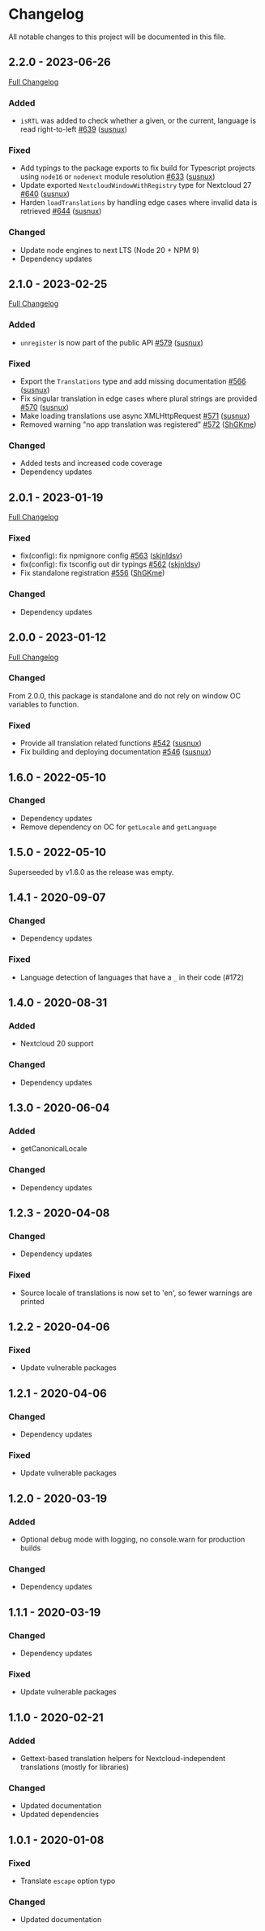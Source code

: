 # Changelog

All notable changes to this project will be documented in this file.

## 2.2.0 - 2023-06-26

[Full Changelog](https://github.com/nextcloud/nextcloud-l10n/compare/v2.1.0...v2.2.0)

### Added
- `isRTL` was added to check whether a given, or the current, language is read right-to-left [\#639](https://github.com/nextcloud/nextcloud-l10n/pull/639) ([susnux](https://github.com/susnux))

### Fixed
- Add typings to the package exports to fix build for Typescript projects using `node16` or `nodenext` module resolution [\#633](https://github.com/nextcloud/nextcloud-l10n/pull/633) ([susnux](https://github.com/susnux))
- Update exported `NextcloudWindowWithRegistry` type for Nextcloud 27 [\#640](https://github.com/nextcloud/nextcloud-l10n/pull/640) ([susnux](https://github.com/susnux))
- Harden `loadTranslations` by handling edge cases where invalid data is retrieved [\#644](https://github.com/nextcloud/nextcloud-l10n/pull/644) ([susnux](https://github.com/susnux))

### Changed
- Update node engines to next LTS (Node 20 + NPM 9)
- Dependency updates

## 2.1.0 - 2023-02-25

[Full Changelog](https://github.com/nextcloud/nextcloud-l10n/compare/v2.0.1...v2.1.0)

### Added
- `unregister` is now part of the public API [\#579](https://github.com/nextcloud/nextcloud-l10n/pull/579) ([susnux](https://github.com/susnux))

### Fixed
- Export the `Translations` type and add missing documentation [\#566](https://github.com/nextcloud/nextcloud-l10n/pull/566) ([susnux](https://github.com/susnux))
- Fix singular translation in edge cases where plural strings are provided [\#570](https://github.com/nextcloud/nextcloud-l10n/pull/570) ([susnux](https://github.com/susnux))
- Make loading translations use async XMLHttpRequest [\#571](https://github.com/nextcloud/nextcloud-l10n/pull/571) ([susnux](https://github.com/susnux))
- Removed warning "no app translation was registered" [\#572](https://github.com/nextcloud/nextcloud-l10n/pull/572) ([ShGKme](https://github.com/ShGKme))

### Changed
- Added tests and increased code coverage
- Dependency updates

## 2.0.1 - 2023-01-19

[Full Changelog](https://github.com/nextcloud/nextcloud-l10n/compare/v2.0.0...v2.0.1)

### Fixed
- fix\(config\): fix npmignore config [\#563](https://github.com/nextcloud/nextcloud-l10n/pull/563) ([skjnldsv](https://github.com/skjnldsv))
- fix\(config\): fix tsconfig out dir typings [\#562](https://github.com/nextcloud/nextcloud-l10n/pull/562) ([skjnldsv](https://github.com/skjnldsv))
- Fix standalone registration [\#556](https://github.com/nextcloud/nextcloud-l10n/pull/556) ([ShGKme](https://github.com/ShGKme))

### Changed
- Dependency updates

## 2.0.0 - 2023-01-12

[Full Changelog](https://github.com/nextcloud/nextcloud-l10n/compare/v1.6.0...v2.0.0)
### Changed
From 2.0.0, this package is standalone and do not rely on window OC variables to function.

### Fixed
- Provide all translation related functions [\#542](https://github.com/nextcloud/nextcloud-l10n/pull/542) ([susnux](https://github.com/susnux))
- Fix building and deploying documentation [\#546](https://github.com/nextcloud/nextcloud-l10n/pull/546) ([susnux](https://github.com/susnux))

## 1.6.0 - 2022-05-10
### Changed
- Dependency updates
- Remove dependency on OC for `getLocale` and `getLanguage`

## 1.5.0 - 2022-05-10
Superseeded by v1.6.0 as the release was empty.

## 1.4.1 - 2020-09-07
### Changed
- Dependency updates
### Fixed
- Language detection of languages that have a `_` in their code (#172)

## 1.4.0 - 2020-08-31
### Added
- Nextcloud 20 support
### Changed
- Dependency updates

## 1.3.0 - 2020-06-04
### Added
- getCanonicalLocale
### Changed
- Dependency updates

## 1.2.3 - 2020-04-08
### Changed
- Dependency updates
### Fixed
- Source locale of translations is now set to 'en', so fewer warnings are printed

## 1.2.2 - 2020-04-06
### Fixed
- Update vulnerable packages

## 1.2.1 - 2020-04-06
### Changed
- Dependency updates
### Fixed
- Update vulnerable packages

## 1.2.0 - 2020-03-19
### Added
- Optional debug mode with logging, no console.warn for production builds
### Changed
- Dependency updates

## 1.1.1 - 2020-03-19
### Changed
- Dependency updates
### Fixed
- Update vulnerable packages

## 1.1.0 - 2020-02-21
### Added
- Gettext-based translation helpers for Nextcloud-independent translations (mostly for libraries)
### Changed
- Updated documentation
- Updated dependencies

## 1.0.1 - 2020-01-08
### Fixed
- Translate `escape` option typo
### Changed
- Updated documentation
